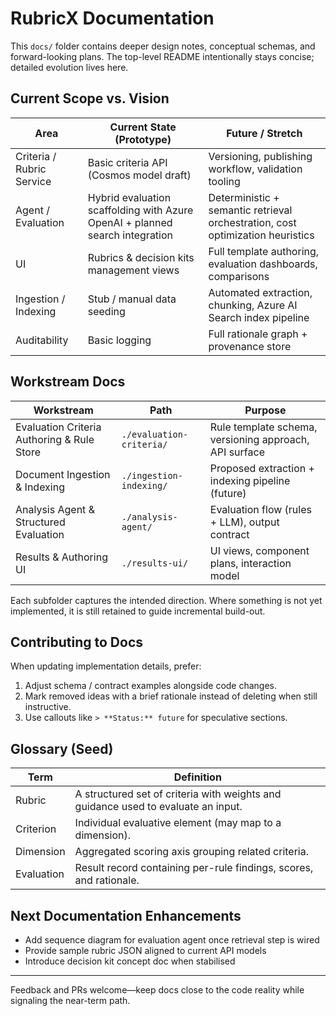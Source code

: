 # RubricX Documentation

This `docs/` folder contains deeper design notes, conceptual schemas, and forward-looking plans. The top-level README intentionally stays concise; detailed evolution lives here.

## Current Scope vs. Vision

| Area | Current State (Prototype) | Future / Stretch |
|------|---------------------------|------------------|
| Criteria / Rubric Service | Basic criteria API (Cosmos model draft) | Versioning, publishing workflow, validation tooling |
| Agent / Evaluation | Hybrid evaluation scaffolding with Azure OpenAI + planned search integration | Deterministic + semantic retrieval orchestration, cost optimization heuristics |
| UI | Rubrics & decision kits management views | Full template authoring, evaluation dashboards, comparisons |
| Ingestion / Indexing | Stub / manual data seeding | Automated extraction, chunking, Azure AI Search index pipeline |
| Auditability | Basic logging | Full rationale graph + provenance store |

## Workstream Docs

| Workstream | Path | Purpose |
|------------|------|---------|
| Evaluation Criteria Authoring & Rule Store | `./evaluation-criteria/` | Rule template schema, versioning approach, API surface |
| Document Ingestion & Indexing | `./ingestion-indexing/` | Proposed extraction + indexing pipeline (future) |
| Analysis Agent & Structured Evaluation | `./analysis-agent/` | Evaluation flow (rules + LLM), output contract |
| Results & Authoring UI | `./results-ui/` | UI views, component plans, interaction model |

Each subfolder captures the intended direction. Where something is not yet implemented, it is still retained to guide incremental build-out.

## Contributing to Docs

When updating implementation details, prefer:

1. Adjust schema / contract examples alongside code changes.
2. Mark removed ideas with a brief rationale instead of deleting when still instructive.
3. Use callouts like `> **Status:** future` for speculative sections.

## Glossary (Seed)

| Term | Definition |
|------|------------|
| Rubric | A structured set of criteria with weights and guidance used to evaluate an input. |
| Criterion | Individual evaluative element (may map to a dimension). |
| Dimension | Aggregated scoring axis grouping related criteria. |
| Evaluation | Result record containing per-rule findings, scores, and rationale. |

## Next Documentation Enhancements

- Add sequence diagram for evaluation agent once retrieval step is wired
- Provide sample rubric JSON aligned to current API models
- Introduce decision kit concept doc when stabilised

---
Feedback and PRs welcome—keep docs close to the code reality while signaling the near-term path.

